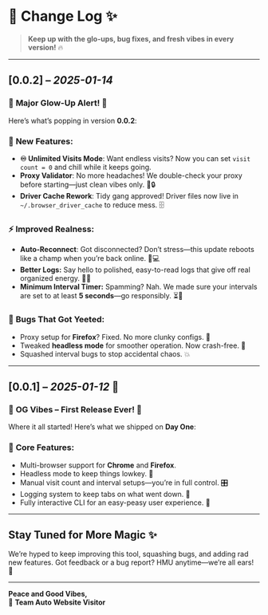 # 📝 **Change Log** ✨  

> **Keep up with the glo-ups, bug fixes, and fresh vibes in every version!** 🔥  

---

## **[0.0.2]** – *2025-01-14*  

### 🎉 **Major Glow-Up Alert!** 🚀  
Here’s what’s popping in version **0.0.2**:  

### 🌟 **New Features:**  
- **♾️ Unlimited Visits Mode**: Want endless visits? Now you can set `visit count = 0` and chill while it keeps going.  
- **Proxy Validator**: No more headaches! We double-check your proxy before starting—just clean vibes only. 🧹🔒  
- **Driver Cache Rework**: Tidy gang approved! Driver files now live in `~/.browser_driver_cache` to reduce mess. 🗄️  

### ⚡ **Improved Realness:**  
- **Auto-Reconnect**: Got disconnected? Don’t stress—this update reboots like a champ when you’re back online. 🔄💻  
- **Better Logs:** Say hello to polished, easy-to-read logs that give off real organized energy. 📝✨  
- **Minimum Interval Timer:** Spamming? Nah. We made sure your intervals are set to at least **5 seconds**—go responsibly. ⏳🛑  

### 🐛 **Bugs That Got Yeeted:**  
- Proxy setup for **Firefox**? Fixed. No more clunky configs. 🦊  
- Tweaked **headless mode** for smoother operation. Now crash-free. 👻  
- Squashed interval bugs to stop accidental chaos. 💥  

---

## **[0.0.1]** – *2025-01-12* 🎉  

### 🌟 **OG Vibes – First Release Ever!** 🎊  
Where it all started! Here’s what we shipped on **Day One**:  

### 💎 **Core Features:**  
- Multi-browser support for **Chrome** and **Firefox**.  
- Headless mode to keep things lowkey. 🤫  
- Manual visit count and interval setups—you’re in full control. 🎛️  
- Logging system to keep tabs on what went down. 📝  
- Fully interactive CLI for an easy-peasy user experience. 🙌  

---

## **Stay Tuned for More Magic** ✨  

We’re hyped to keep improving this tool, squashing bugs, and adding rad new features. Got feedback or a bug report? HMU anytime—we’re all ears! 💌  

---

**Peace and Good Vibes,**  
💖 **Team Auto Website Visitor**  
